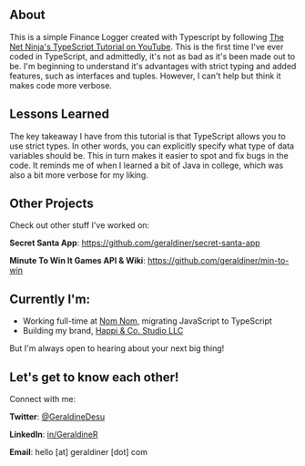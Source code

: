 ## About

This is a simple Finance Logger created with Typescript by following [The Net Ninja's TypeScript Tutorial on YouTube](https://www.youtube.com/watch?v=2pZmKW9-I_k&list=PL4cUxeGkcC9gUgr39Q_yD6v-bSyMwKPUI&index=1). This is the first time I've ever coded in TypeScript, and admittedly, it's not as bad as it's been made out to be. I'm beginning to understand it's advantages with strict typing and added features, such as interfaces and tuples. However, I can't help but think it makes code more verbose.

## Lessons Learned

The key takeaway I have from this tutorial is that TypeScript allows you to use strict types. In other words, you can explicitly specify what type of data variables should be. This in turn makes it easier to spot and fix bugs in the code. It reminds me of when I learned a bit of Java in college, which was also a bit more verbose for my liking.




## Other Projects

Check out other stuff I've worked on:

**Secret Santa App**: https://github.com/geraldiner/secret-santa-app

**Minute To Win It Games API & Wiki**: https://github.com/geraldiner/min-to-win

## Currently I'm:

- Working full-time at <a target="_blank" href="https://nomnomnow.com">Nom Nom</a>, migrating JavaScript to TypeScript
- Building my brand, <a target="_blank" href="https://happiandco.com">Happi & Co. Studio LLC</a>

But I'm always open to hearing about your next big thing!

## Let's get to know each other!

Connect with me:

**Twitter**: [@GeraldineDesu](https://twitter.com/geraldinedesu)

**LinkedIn**: [in/GeraldineR](https://linkedin.com/in/geraldiner)

**Email**: hello [at] geraldiner [dot] com
